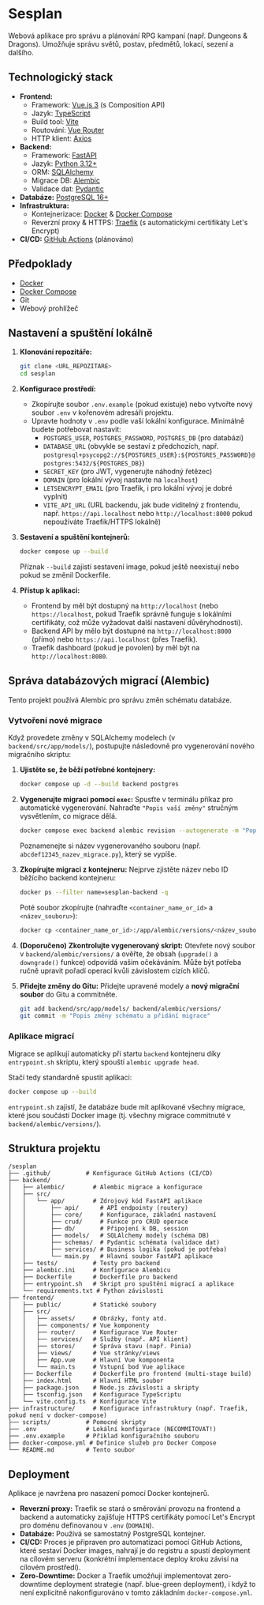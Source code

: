 # Sesplan

Webová aplikace pro správu a plánování RPG kampaní (např. Dungeons & Dragons). Umožňuje správu světů, postav, předmětů, lokací, sezení a dalšího.

## Technologický stack

*   **Frontend:**
    *   Framework: [Vue.js 3](https://vuejs.org/) (s Composition API)
    *   Jazyk: [TypeScript](https://www.typescriptlang.org/)
    *   Build tool: [Vite](https://vitejs.dev/)
    *   Routování: [Vue Router](https://router.vuejs.org/)
    *   HTTP klient: [Axios](https://axios-http.com/)
*   **Backend:**
    *   Framework: [FastAPI](https://fastapi.tiangolo.com/)
    *   Jazyk: [Python 3.12+](https://www.python.org/)
    *   ORM: [SQLAlchemy](https://www.sqlalchemy.org/)
    *   Migrace DB: [Alembic](https://alembic.sqlalchemy.org/)
    *   Validace dat: [Pydantic](https://docs.pydantic.dev/)
*   **Databáze:** [PostgreSQL 16+](https://www.postgresql.org/)
*   **Infrastruktura:**
    *   Kontejnerizace: [Docker](https://www.docker.com/) & [Docker Compose](https://docs.docker.com/compose/)
    *   Reverzní proxy & HTTPS: [Traefik](https://traefik.io/traefik/) (s automatickými certifikáty Let's Encrypt)
*   **CI/CD:** [GitHub Actions](https://github.com/features/actions) (plánováno)

## Předpoklady

*   [Docker](https://docs.docker.com/get-docker/)
*   [Docker Compose](https://docs.docker.com/compose/install/)
*   Git
*   Webový prohlížeč

## Nastavení a spuštění lokálně

1.  **Klonování repozitáře:**
    ```bash
    git clone <URL_REPOZITARE>
    cd sesplan
    ```

2.  **Konfigurace prostředí:**
    *   Zkopírujte soubor `.env.example` (pokud existuje) nebo vytvořte nový soubor `.env` v kořenovém adresáři projektu.
    *   Upravte hodnoty v `.env` podle vaší lokální konfigurace. Minimálně budete potřebovat nastavit:
        *   `POSTGRES_USER`, `POSTGRES_PASSWORD`, `POSTGRES_DB` (pro databázi)
        *   `DATABASE_URL` (obvykle se sestaví z předchozích, např. `postgresql+psycopg2://${POSTGRES_USER}:${POSTGRES_PASSWORD}@postgres:5432/${POSTGRES_DB}`)
        *   `SECRET_KEY` (pro JWT, vygenerujte náhodný řetězec)
        *   `DOMAIN` (pro lokální vývoj nastavte na `localhost`)
        *   `LETSENCRYPT_EMAIL` (pro Traefik, i pro lokální vývoj je dobré vyplnit)
        *   `VITE_API_URL` (URL backendu, jak bude viditelný z frontendu, např. `https://api.localhost` nebo `http://localhost:8000` pokud nepoužíváte Traefik/HTTPS lokálně)

3.  **Sestavení a spuštění kontejnerů:**
    ```bash
    docker compose up --build
    ```
    Příznak `--build` zajistí sestavení image, pokud ještě neexistují nebo pokud se změnil Dockerfile.

4.  **Přístup k aplikaci:**
    *   Frontend by měl být dostupný na `http://localhost` (nebo `https://localhost`, pokud Traefik správně funguje s lokálními certifikáty, což může vyžadovat další nastavení důvěryhodnosti).
    *   Backend API by mělo být dostupné na `http://localhost:8000` (přímo) nebo `https://api.localhost` (přes Traefik).
    *   Traefik dashboard (pokud je povolen) by měl být na `http://localhost:8080`.

## Správa databázových migrací (Alembic)

Tento projekt používá Alembic pro správu změn schématu databáze.

### Vytvoření nové migrace

Když provedete změny v SQLAlchemy modelech (v `backend/src/app/models/`), postupujte následovně pro vygenerování nového migračního skriptu:

1.  **Ujistěte se, že běží potřebné kontejnery:**
    ```bash
    docker compose up -d --build backend postgres
    ```

2.  **Vygenerujte migraci pomocí `exec`:**
    Spusťte v terminálu příkaz pro automatické vygenerování. Nahraďte `"Popis vaší změny"` stručným vysvětlením, co migrace dělá.
    ```bash
    docker compose exec backend alembic revision --autogenerate -m "Popis vaší změny"
    ```
    Poznamenejte si název vygenerovaného souboru (např. `abcdef12345_nazev_migrace.py`), který se vypíše.

3.  **Zkopírujte migraci z kontejneru:**
    Nejprve zjistěte název nebo ID běžícího backend kontejneru:
    ```bash
    docker ps --filter name=sesplan-backend -q
    ```
    Poté soubor zkopírujte (nahraďte `<container_name_or_id>` a `<název_souboru>`):
    ```bash
    docker cp <container_name_or_id>:/app/alembic/versions/<název_souboru>.py backend/alembic/versions/
    ```

4.  **(Doporučeno)** **Zkontrolujte vygenerovaný skript:**
    Otevřete nový soubor v `backend/alembic/versions/` a ověřte, že obsah (`upgrade()` a `downgrade()` funkce) odpovídá vašim očekáváním. Může být potřeba ručně upravit pořadí operací kvůli závislostem cizích klíčů.

5.  **Přidejte změny do Gitu:**
    Přidejte upravené modely a **nový migrační soubor** do Gitu a commitněte.
    ```bash
    git add backend/src/app/models/ backend/alembic/versions/
    git commit -m "Popis změny schématu a přidání migrace"
    ```

### Aplikace migrací

Migrace se aplikují automaticky při startu `backend` kontejneru díky `entrypoint.sh` skriptu, který spouští `alembic upgrade head`.

Stačí tedy standardně spustit aplikaci:

```bash
docker compose up --build
```

`entrypoint.sh` zajistí, že databáze bude mít aplikované všechny migrace, které jsou součástí Docker image (tj. všechny migrace commitnuté v `backend/alembic/versions/`).

## Struktura projektu

```
/sesplan
├── .github/          # Konfigurace GitHub Actions (CI/CD)
├── backend/
│   ├── alembic/        # Alembic migrace a konfigurace
│   ├── src/
│   │   └── app/        # Zdrojový kód FastAPI aplikace
│   │       ├── api/      # API endpointy (routery)
│   │       ├── core/     # Konfigurace, základní nastavení
│   │       ├── crud/     # Funkce pro CRUD operace
│   │       ├── db/       # Připojení k DB, session
│   │       ├── models/   # SQLAlchemy modely (schéma DB)
│   │       ├── schemas/  # Pydantic schémata (validace dat)
│   │       ├── services/ # Business logika (pokud je potřeba)
│   │       └── main.py   # Hlavní soubor FastAPI aplikace
│   ├── tests/          # Testy pro backend
│   ├── alembic.ini     # Konfigurace Alembicu
│   ├── Dockerfile      # Dockerfile pro backend
│   ├── entrypoint.sh   # Skript pro spuštění migrací a aplikace
│   └── requirements.txt # Python závislosti
├── frontend/
│   ├── public/         # Statické soubory
│   ├── src/
│   │   ├── assets/     # Obrázky, fonty atd.
│   │   ├── components/ # Vue komponenty
│   │   ├── router/     # Konfigurace Vue Router
│   │   ├── services/   # Služby (např. API klient)
│   │   ├── stores/     # Správa stavu (např. Pinia)
│   │   ├── views/      # Vue stránky/views
│   │   ├── App.vue     # Hlavní Vue komponenta
│   │   └── main.ts     # Vstupní bod Vue aplikace
│   ├── Dockerfile      # Dockerfile pro frontend (multi-stage build)
│   ├── index.html      # Hlavní HTML soubor
│   ├── package.json    # Node.js závislosti a skripty
│   ├── tsconfig.json   # Konfigurace TypeScriptu
│   └── vite.config.ts  # Konfigurace Vite
├── infrastructure/     # Konfigurace infrastruktury (např. Traefik, pokud není v docker-compose)
├── scripts/          # Pomocné skripty
├── .env              # Lokální konfigurace (NECOMMITOVAT!)
├── .env.example      # Příklad konfiguračního souboru
├── docker-compose.yml # Definice služeb pro Docker Compose
└── README.md         # Tento soubor
```

## Deployment

Aplikace je navržena pro nasazení pomocí Docker kontejnerů.

*   **Reverzní proxy:** Traefik se stará o směrování provozu na frontend a backend a automaticky zajišťuje HTTPS certifikáty pomocí Let's Encrypt pro doménu definovanou v `.env` (`DOMAIN`).
*   **Databáze:** Používá se samostatný PostgreSQL kontejner.
*   **CI/CD:** Proces je připraven pro automatizaci pomocí GitHub Actions, které sestaví Docker images, nahrají je do registru a spustí deployment na cílovém serveru (konkrétní implementace deploy kroku závisí na cílovém prostředí).
*   **Zero-Downtime:** Docker a Traefik umožňují implementovat zero-downtime deployment strategie (např. blue-green deployment), i když to není explicitně nakonfigurováno v tomto základním `docker-compose.yml`.
